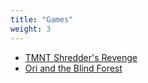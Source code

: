 ```yaml
---
title: "Games"
weight: 3
---
```


<ul>
    <li>
        <a href="https://www.shredders-revenge.com/" target="_blank">
            TMNT Shredder's Revenge
        </a>
    </li>
    <li>
        <a
            href="https://store.steampowered.com/app/261570/Ori_and_the_Blind_Forest/"
            target="_blank"
        >
            Ori and the Blind Forest
        </a>
    </li>
</ul>
